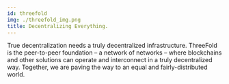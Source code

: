 ```yaml
---
id: threefold
img: ./threefold_img.png
title: Decentralizing Everything.
---
```


True decentralization needs a truly decentralized infrastructure. ThreeFold is the peer-to-peer foundation – a network of networks – where blockchains and other solutions can operate and interconnect in a truly decentralized way. Together, we are paving the way to an equal and fairly-distributed world.
